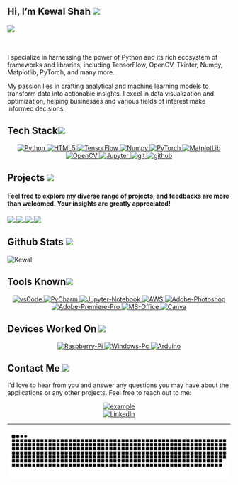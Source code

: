 ## Hi, I’m Kewal Shah <img src = "https://raw.githubusercontent.com/MartinHeinz/MartinHeinz/master/wave.gif" width = 30px> 
<p>
  <a href="https://github.com/DenverCoder1/readme-typing-svg"><img src="https://readme-typing-svg.herokuapp.com?&font=IBM+Plex+Sans&color=abcdef&size=20&lines=Welcome+to+my+GitHub+Profile!;I'm+an+AI/ML+Engineer;A+Python+enthusiast!;" /></a>
</p>
<br>

<p>I specialize in harnessing the power of Python and its rich ecosystem of frameworks and libraries, including TensorFlow, OpenCV, Tkinter, Numpy, Matplotlib, PyTorch, and many more.
	
My passion lies in crafting analytical and machine learning models to transform data into actionable insights. I excel in data visualization and optimization, helping businesses and various fields of interest make informed decisions.
</p>



## Tech Stack<img src = "https://media2.giphy.com/media/QssGEmpkyEOhBCb7e1/giphy.gif?cid=ecf05e47a0n3gi1bfqntqmob8g9aid1oyj2wr3ds3mg700bl&rid=giphy.gif" width = 32px> 

<p align="center">
  <a href="https://www.python.org" target="_blank">
    <img alt="Python" src="https://img.shields.io/badge/Python-3776AB?style=for-the-badge&logo=python&logoColor=white">
  </a>

  <a href="https://en.wikipedia.org/wiki/HTML5#:~:text=HTML5%20(Hypertext%20Markup%20Language%205,as%20the%20HTML%20Living%20Standard." target="_blank">
    <img alt="HTML5" src="https://img.shields.io/badge/html5-%23E34F26.svg?style=for-the-badge&logo=html5&logoColor=white">
  </a>
  
   <a href="https://www.tensorflow.org/" target="_blank">
    <img alt="TensorFlow" src="https://img.shields.io/badge/TensorFlow-FF6F00?style=for-the-badge&logo=tensorflow&logoColor=white">
  </a>

   <a href="https://numpy.org/" target="_blank">
    <img alt="Numpy" src="https://img.shields.io/badge/Numpy-777BB4?style=for-the-badge&logo=numpy&logoColor=white">
  </a>

  <a href="https://pytorch.org/" target="_blank">
    <img alt="PyTorch" src="https://img.shields.io/badge/PyTorch-e87a1a?style=for-the-badge&logo=pytorch&logoColor=white">
  </a>

  <a href="https://matplotlib.org/" target="_blank">
    <img alt="MatplotLib" src="https://img.shields.io/badge/Matplotlib-%23ffffff.svg?style=for-the-badge&logo=Matplotlib&logoColor=black">
  </a>

   <a href="https://opencv.org/" target="_blank">
    <img alt="OpenCV" src="https://img.shields.io/badge/OpenCV-27338e?style=for-the-badge&logo=OpenCV&logoColor=white">
  </a>
  
   <a href="https://jupyter.org/" target="_blank">
    <img alt="Jupyter" src="https://img.shields.io/badge/Jupyter-F37626.svg?&style=for-the-badge&logo=Jupyter&logoColor=white">
  </a>
  
  <a href="https://git-scm.com/" target="_blank">
    <img src="https://img.shields.io/badge/git-F05032.svg?style=for-the-badge&logo=git&logoColor=white"
      alt="git"/>
  </a>
  
  <a href="https://github.com/Work-KewalShah" target="_blank">
    <img src="https://img.shields.io/badge/github-181717.svg?style=for-the-badge&logo=github&logoColor=white" alt="github" />
  </a>
</p>

## Projects     <img src = "https://media3.giphy.com/media/VdoIFLsMIlwzfKD520/giphy.gif?cid=ecf05e47wetwo80xcxna0pzv583e6d0dt1675gyaqby9tpbo&ep=v1_stickers_search&rid=giphy.gif&ct=s" width = 30px>

#### Feel free to explore my diverse range of projects, and feedbacks are more than welcomed. Your insights are greatly appreciated!

<a href="https://github.com/Work-KewalShah/Akshadrik-Drone_Surveillance_Application">
  <img align="center" src="https://github-readme-stats.anuraghazra1.vercel.app/api/pin/?username=Work-KewalShah&repo=Akshadrik-Drone_Surveillance_Application&theme=tokyonight" />
</a>  

<a href="https://github.com/Work-KewalShah/Weather_Report_App">
  <img align="center" src="https://github-readme-stats.anuraghazra1.vercel.app/api/pin/?username=Work-KewalShah&repo=Weather_Report_App&theme=tokyonight" />
</a>  

<a href="https://github.com/Work-KewalShah/Python_Tkinter_Apps">
  <img align="center" src="https://github-readme-stats.anuraghazra1.vercel.app/api/pin/?username=Work-KewalShah&repo=Python_Tkinter_Apps&theme=tokyonight" />
</a>  

<a href="https://github.com/Work-KewalShah/KewalShah_MindHawks_NSG_Digirakshak_Hackathon">
  <img align="center" src="https://github-readme-stats.anuraghazra1.vercel.app/api/pin/?username=Work-KewalShah&repo=KewalShah_MindHawks_NSG_Digirakshak_Hackathon&theme=tokyonight" />
</a>  


## Github Stats <img src = "https://i.pinimg.com/originals/65/c4/f4/65c4f452571be1261e9c623f7da488ac.gif" width = 35px>


<img align="center" src="https://github-readme-stats.vercel.app/api/top-langs?username=Work-KewalShah&show_icons=true&locale=en&layout=compact&theme=tokyonight" alt="Kewal" height="160px"/>


## Tools Known<img src = "https://media0.giphy.com/media/d3hGuic6x6e5mASmKR/200w.webp?cid=ecf05e47lckwlee17ouzevk1a75u5t22hvjszgc5rrc2l5av&ep=v1_gifs_related&rid=200w.webp&ct=s" width = 40px>

<p align="center">
<a href="https://code.visualstudio.com/" target="_blank">
    <img src="https://img.shields.io/badge/vscode-007ACC.svg?style=for-the-badge&logo=visualstudiocode&logoColor=white" alt="vsCode"/> 
</a>

<a href="https://www.jetbrains.com/pycharm/" target="_blank">
    <img src="https://img.shields.io/badge/pycharm-143?style=for-the-badge&logo=pycharm&logoColor=black&color=black&labelColor=green" alt="PyCharm"/> 
</a>

<a href="https://jupyter.org/" target="_blank">
    <img alt="Jupyter-Notebook" src="https://img.shields.io/badge/Jupyter%20Notebook-F37626.svg?&style=for-the-badge&logo=Jupyter&logoColor=white">
  </a>

<a href="https://aws.amazon.com/" target="_blank">
    <img src="https://img.shields.io/badge/AWS-%23FF9900.svg?style=for-the-badge&logo=amazon-aws&logoColor=white" alt="AWS"/> 
</a>

<a href="https://www.adobe.com/in/products/photoshop.html" target="_blank">
    <img src="https://img.shields.io/badge/adobe%20photoshop-%2331A8FF.svg?style=for-the-badge&logo=adobe%20photoshop&logoColor=white" alt="Adobe-Photoshop"/> 
</a>

<a href="https://www.adobe.com/in/products/premiere.html" target="_blank">
    <img src="https://img.shields.io/badge/Adobe%20Premiere%20Pro-9999FF.svg?style=for-the-badge&logo=Adobe%20Premiere%20Pro&logoColor=white" alt="Adobe-Premiere-Pro"/> 
</a>

<a href="https://www.microsoft.com/en-in/microsoft-365/microsoft-office" target="_blank">
    <img src="https://img.shields.io/badge/Microsoft%20Office-f7363a.svg?style=for-the-badge&logo=microsoft-office&logoColor=white" alt="MS-Office"/> 
</a>

<a href="https://www.canva.com/" target="_blank">
    <img src="https://img.shields.io/badge/Canva-%2300C4CC.svg?style=for-the-badge&logo=Canva&logoColor=white" alt="Canva"/> 
</a>
</p>

## Devices Worked On <img src = "https://media3.giphy.com/media/5xaOcLCQqP3rLs1ngM8/giphy.gif?cid=ecf05e479f12eiqhl6l4vk7vdc5xxfeu4sexjj7e65i399nx&ep=v1_stickers_search&rid=giphy.gif&ct=s" width = 40px>

<p align="center">
<a href="https://www.raspberrypi.com/" target="_blank">
    <img src="https://img.shields.io/badge/-RaspberryPi-C51A4A?style=for-the-badge&logo=Raspberry-Pi" alt="Raspberry-Pi"/> 
</a>

<a href="https://www.microsoft.com/en-us/windows?r=1" target="_blank">
    <img src="https://img.shields.io/badge/Windows-0078D6?style=for-the-badge&logo=windows&logoColor=white" alt="Windows-Pc"/> 
</a>

<a href="https://www.arduino.cc/" target="_blank">
    <img src="https://img.shields.io/badge/Arduino-42ddf5?style=for-the-badge&logo=arduino&logoColor=white" alt="Arduino"/> 
</a>
</p>

## Contact Me <img src = "https://i.imgur.com/92xNHIm.gif" width = 35px>

I'd love to hear from you and answer any questions you may have about the applications or any other projects. Feel free to reach out to me:

<p align ="center">
  <a href="mailto:work.kewalshah@gmail.com?subject=Feedback%20From%20Github&body=Hello," target="_blank">
    <img src="https://img.shields.io/badge/Gmail: work.kewalshah@gmail.com-D14836?style=for-the-badge&logo=gmail&logoColor=white" alt="example"/>
  </a><br>
   <a href="https://www.linkedin.com/in/kewal-shah-work/" target="_blank">
    <img alt="LinkedIn" src="https://img.shields.io/badge/LinkedIn: Kewal Shah-0077B5?style=for-the-badge&logo=linkedin&logoColor=white">
  </a>   
</p>

----

<p align="center">
  <img  src="https://raw.githubusercontent.com/Elanza-48/Elanza-48/main/resources/img/github-contribution-grid-snake.svg"
    alt="example" />
</p>
